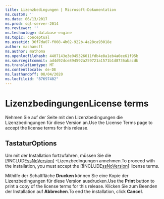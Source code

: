 ```yaml
---
title: Lizenzbedingungen | Microsoft-Dokumentation
ms.custom: ''
ms.date: 06/13/2017
ms.prod: sql-server-2014
ms.reviewer: ''
ms.technology: database-engine
ms.topic: conceptual
ms.assetid: 36f7da07-f008-4b02-922b-4a28ca93018e
author: mashamsft
ms.author: mathoma
ms.openlocfilehash: 4407143e3e045326011fdb4e8a1eb4a0ee61f95b
ms.sourcegitcommit: ad4d92dce894592a259721a1571b1d8736abacdb
ms.translationtype: MT
ms.contentlocale: de-DE
ms.lasthandoff: 08/04/2020
ms.locfileid: "87697402"
---
```

# <a name="license-terms"></a><span data-ttu-id="79509-102">Lizenzbedingungen</span><span class="sxs-lookup"><span data-stu-id="79509-102">License terms</span></span>
  <span data-ttu-id="79509-103">Nehmen Sie auf der Seite mit den Lizenzbedingungen die Lizenzbedingungen für diese Version an.</span><span class="sxs-lookup"><span data-stu-id="79509-103">Use the License Terms page to accept the license terms for this release.</span></span>  
  
## <a name="options"></a><span data-ttu-id="79509-104">Tastatur</span><span class="sxs-lookup"><span data-stu-id="79509-104">Options</span></span>  
 <span data-ttu-id="79509-105">Um mit der Installation fortzufahren, müssen Sie die [!INCLUDE[ssNoVersion](../../includes/ssnoversion-md.md)] -Lizenzbedingungen annehmen.</span><span class="sxs-lookup"><span data-stu-id="79509-105">To proceed with the installation, you must accept the [!INCLUDE[ssNoVersion](../../includes/ssnoversion-md.md)] license terms.</span></span>  
  
 <span data-ttu-id="79509-106">Mithilfe der Schaltfläche **Drucken** können Sie eine Kopie der Lizenzbedingungen für diese Version ausdrucken.</span><span class="sxs-lookup"><span data-stu-id="79509-106">Use the **Print** button to print a copy of the license terms for this release.</span></span> <span data-ttu-id="79509-107">Klicken Sie zum Beenden der Installation auf **Abbrechen**.</span><span class="sxs-lookup"><span data-stu-id="79509-107">To end the installation, click **Cancel**.</span></span>  
  
  
